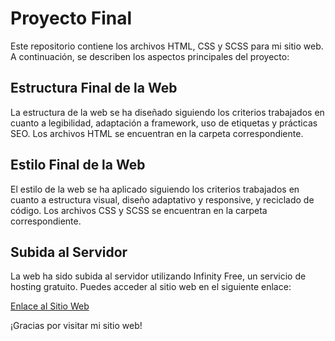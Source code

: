 # Proyecto Final

Este repositorio contiene los archivos HTML, CSS y SCSS para mi sitio web. A continuación, se describen los aspectos principales del proyecto:

## Estructura Final de la Web

La estructura de la web se ha diseñado siguiendo los criterios trabajados en cuanto a legibilidad, adaptación a framework, uso de etiquetas y prácticas SEO. Los archivos HTML se encuentran en la carpeta correspondiente.

## Estilo Final de la Web

El estilo de la web se ha aplicado siguiendo los criterios trabajados en cuanto a estructura visual, diseño adaptativo y responsive, y reciclado de código. Los archivos CSS y SCSS se encuentran en la carpeta correspondiente.

## Subida al Servidor

La web ha sido subida al servidor utilizando Infinity Free, un servicio de hosting gratuito. Puedes acceder al sitio web en el siguiente enlace:

[Enlace al Sitio Web](https://SagaLucilfer.github.io)

¡Gracias por visitar mi sitio web!

